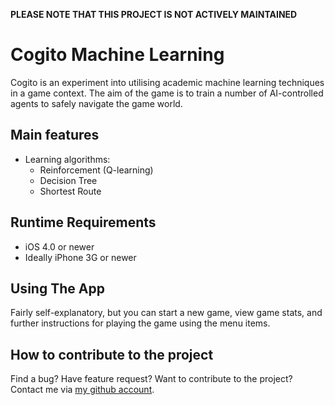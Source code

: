 **PLEASE NOTE THAT THIS PROJECT IS NOT ACTIVELY MAINTAINED**

Cogito Machine Learning
=======================

Cogito is an experiment into utilising academic machine learning techniques in a game context. The aim of the game is to train a number of AI-controlled agents to safely navigate the game world.

Main features
-------------
   * Learning algorithms: 
     * Reinforcement (Q-learning)
     * Decision Tree
     * Shortest Route


Runtime Requirements
--------------------
  * iOS 4.0 or newer
  * Ideally iPhone 3G or newer

Using The App
-------------

Fairly self-explanatory, but you can start a new game, view game stats, and further instructions for playing the game using the menu items.

How to contribute to the project
--------------------------------

Find a bug? Have feature request? Want to contribute to the project? Contact me via [my github account](http://www.github.com/taylortom).

